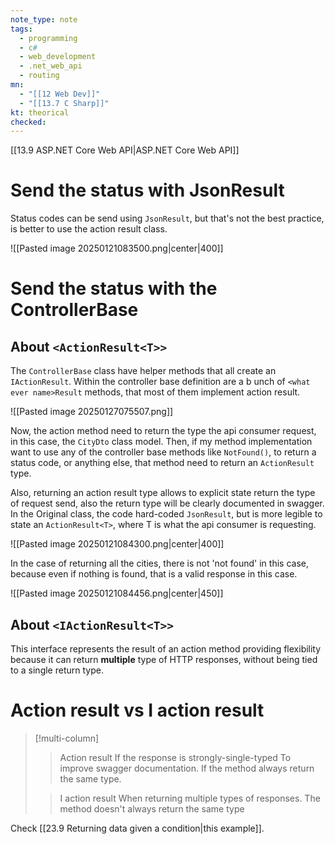 ```yaml
---
note_type: note
tags:
  - programming
  - c#
  - web_development
  - .net_web_api
  - routing
mn:
  - "[[12 Web Dev]]"
  - "[[13.7 C Sharp]]"
kt: theorical
checked:
---
```

[[13.9 ASP.NET Core Web API|ASP.NET Core Web API]]

# Send the status with JsonResult
Status codes can be send using `JsonResult`, but that's not the best practice, is better to use the action result class. 

![[Pasted image 20250121083500.png|center|400]]

# Send the status with the ControllerBase
## About `<ActionResult<T>>`
The `ControllerBase` class have helper methods that all create an `IActionResult`. Within the controller base definition are a b unch of `<what ever name>Result` methods, that most of them implement action result.

![[Pasted image 20250127075507.png]]

Now, the action method need to return the type the api consumer request, in this case, the `CityDto` class model. Then, if my method implementation want to use any of the controller base methods like `NotFound()`, to return a status code, or anything else, that method need to return an `ActionResult` type. 

Also, returning an action result type allows to explicit state return the type of request send, also the return type will be clearly documented in swagger. In the Original class, the code hard-coded `JsonResult`, but is more legible to state an `ActionResult<T>`, where T is what the api consumer is requesting. 

![[Pasted image 20250121084300.png|center|400]]


In the case of returning all the cities, there is not 'not found' in this case, because even if nothing is found, that is a valid response in this case.

![[Pasted image 20250121084456.png|center|450]]


## About `<IActionResult<T>>`
This interface represents the result of an action method providing flexibility because it can return **multiple** type of HTTP responses, without being tied to a single return type. 

# Action result vs I action result
>[!multi-column]
>
>>Action result
>>If the response is strongly-single-typed
>>To improve swagger documentation. 
>>If the method always return the same type.
>
>>I action result
>>When returning multiple types of responses.
>>The method doesn't always return the same type

Check [[23.9 Returning data given a condition|this example]].